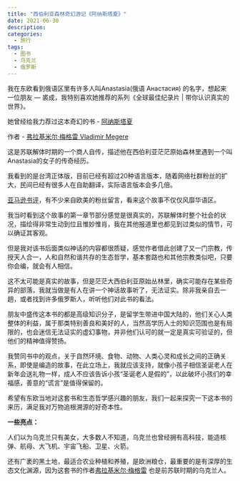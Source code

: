 ```yaml
---
title: "西伯利亚森林奇幻游记《阿纳斯塔夏》"
date: 2021-06-30
description: 
categories:
  - 旅行
tags:
  - 图书
  - 乌克兰
  - 俄罗斯
---
```


我在东欧看到俄语区里有许多人叫Anastasia(俄语 Анастасия) 的名字，想起来一位朋友 — 裘成，我特别喜欢她推荐的系列《全球最佳纪录片 | 带你认识真实的世界》。

她曾经给我力荐过这本奇幻的书 - [阿纳斯塔夏](https://anastasia.ru/en/about/)

作者 - [弗拉基米尔·梅格雷 Vladimir Megere](https://vmegre.com/en/books/)

这是苏联解体时期的一个商人自传，描述他在西伯利亚茫茫原始森林里遇到一个叫Anastasia的女子的传奇经历。

我看到的是台湾正体版，目前已经有超过20种语言版本，随着网络社群粉丝的扩大，民间已经有很多人在自助翻译，实际语言版本会多几倍。

[亚马逊书评](https://www.amazon.com/Anastasia-Ringing-Cedars-Book-1/dp/0976333309#detailBullets_feature_div)，有不少来自欧美的粉丝留言，看来这个故事不仅仅风靡华语区。

我当时看到这个故事的第一章节部分感觉是很真实的，苏联解体时整个社会的状况，描绘得非常生动到位且惟妙惟肖，我在其他报道里也都见到过类似的情节，可以确证其客观。

但是我对该书后面类似神话的内容都很质疑，感觉作者借此创建了又一门宗教，传授天人合一，人和自然和谐共存的生态哲学，基本套路也和其他宗教类似吧，只要你会编，就会有人相信。

这不太可能是真实的故事，但是茫茫大西伯利亚原始丛林里，确实可能存在某些奇异的部落，我就当做是有人在讲一个神话故事听了，无法证实。除非我亲自去一趟，或者找到许多俄罗斯人，听听他们对此书的看法。

朋友中盛传这本书的都是高级知识分子，是留学生带进中国大陆的，他们关心人类整体的利益，属于那类特别善良和美好的人，当然高学历人士的知识范围也是有局限的，也会迷信无法证实的虚幻事物，并非他们认可的就一定是真实可验证的，但他们的精神值得赞扬。

我赞同书中的观点，关于自然环境、食物、动物、人类心灵和成长之间的正确关系，即使是编造的故事，在此立场上，我就应该支持，就像小孩子相信圣诞老人在新年会送礼物一样，成人不应该告诉小孩“圣诞老人是假的”，以此破坏小孩们的幸福感，善意的“谎言”是值得保留的。

希望有东欧当地对这套书和生态哲学感兴趣的朋友，我们一起来探究一下这本书的来历，满足我对万物追根溯源的好奇本性。

**一些亮点：**

人们以为乌克兰只有美女，大多数人不知道，乌克兰也曾经拥有高科技，能造核弹、航母、大飞机、宇宙飞船、卫星、火箭。

还有广袤的黑土地，最适合农业种植和养殖，是欧洲粮仓，最重要的是有深厚的生态文化渊源，因为这套书的作者[弗拉基米尔·梅格雷](https://en.wikipedia.org/wiki/Vladimir_Megre) 也是前苏联时期的乌克兰人。